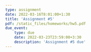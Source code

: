 ```yaml
---
type: assignment
date: 2022-03-16T8:01:00+1:30
title: 'Assignment #5'
pdf: /static_files/homeworks/hw5.pdf
due_event: 
    type: due
    date: 2022-03-23T23:59:00+3:30
    description: 'Assignment #5 due'
---
```

